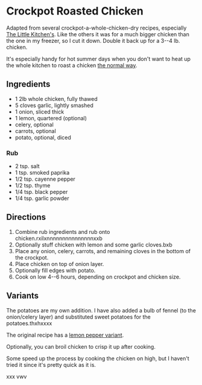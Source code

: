 [crockpot]: ../indices/crockpot.html

# Crockpot Roasted Chicken

Adapted from several crockpot-a-whole-chicken-dry recipes, especially [The Little Kitchen's](https://www.thelittlekitchen.net/whole-chicken-in-a-slow-cooker/).   Like the others it was for a much bigger chicken than the one in my freezer, so I cut it down.  Double it back up for a 3--4 lb. chicken.

It's especially handy for hot summer days when you don't want to heat up the whole kitchen to roast a chicken [the normal way](../poultry/roasted.md).

## Ingredients

* 1 2lb whole chicken, fully thawed
* 5 cloves garlic, lightly smashed
* 1 onion, sliced thick
* 1 lemon, quartered (optional)
* celery, optional
* carrots, optional
* potato, optional, diced

### Rub

* 2 tsp. salt
* 1 tsp. smoked paprika
* 1/2 tsp. cayenne pepper
* 1/2 tsp. thyme
* 1/4 tsp. black pepper
* 1/4 tsp. garlic powder

## Directions

1. Combine rub ingredients and rub onto chicken.rxilxnnnnnnnnnnnnnnnxxb
2. Optionally stuff chicken with lemon and some garlic cloves.bxb              
3. Place any onion, celery, carrots, and remaining cloves in the bottom of the crockpot.
4. Place chicken on top of onion layer.
5. Optionally fill edges with potato.
6. Cook on low 4--6 hours, depending on crockpot and chicken size.

## Variants

The potatoes are my own addition.  I have also added a bulb of fennel (to the onion/celery layer) and substituted sweet potatoes for the potatoes.thxhxxxx

The original recipe has a [lemon pepper variant](https://www.thelittlekitchen.net/lemon-pepper-roast-chicken-in-a-slow-cooker/).

Optionally, you can broil chicken to crisp it up after cooking.

Some speed up the process by cooking the chicken on high, but I haven't tried it since it's    pretty quick as it is.


xxx                                                                                                                                                                                                                                    vwv
